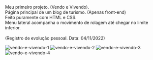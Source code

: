 Meu primeiro projeto. (Vendo e Vivendo). <br>
Página principal de um blog de turismo. (Apenas front-end) <br>
Feito puramente com HTML e CSS. <br>
Menu lateral acompanha o movimento de rolagem até chegar no limite inferior. <br><br>
(Registro de evolução pessoal. Data: 04/11/2022)


![vendo-e-vivendo-1](https://user-images.githubusercontent.com/57958764/200093948-7ee4f84e-c181-4464-96f3-03f17513408f.jpg)
![vendo-e-vivendo-2](https://user-images.githubusercontent.com/57958764/200093961-fee4ac33-3baa-4194-8b9d-552380372377.jpg)
![vendo-e-vivendo-3](https://user-images.githubusercontent.com/57958764/200093964-2d846789-5286-4867-b03f-50f58e6649d0.jpg)
![vendo-e-vivendo-4](https://user-images.githubusercontent.com/57958764/200093965-8eb221aa-da12-459c-945a-b98e79d06aed.jpg)
